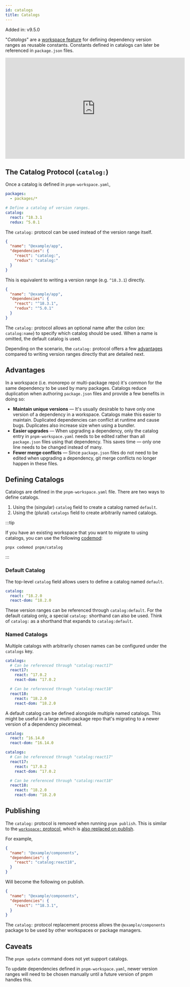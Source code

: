 ```yaml
---
id: catalogs
title: Catalogs
---
```


Added in: v9.5.0

"_Catalogs_" are a [workspace feature](./workspaces.md) for defining dependency version ranges as reusable constants. Constants defined in catalogs can later be referenced in `package.json` files.

<iframe width="560" height="315" src="https://www.youtube-nocookie.com/embed/PuRUk4mV2jc" title="pnpm Catalogs — A New Tool to Manage Dependencies in monorepos" frameborder="0" allow="accelerometer; autoplay; clipboard-write; encrypted-media; gyroscope; picture-in-picture; fullscreen"></iframe>

## The Catalog Protocol (`catalog:`)

Once a catalog is defined in `pnpm-workspace.yaml`,

```yaml title="pnpm-workspace.yaml"
packages:
  - packages/*

# Define a catalog of version ranges.
catalog:
  react: ^18.3.1
  redux: ^5.0.1
```

The `catalog:` protocol can be used instead of the version range itself.

```json title="packages/example-app/package.json"
{
  "name": "@example/app",
  "dependencies": {
    "react": "catalog:",
    "redux": "catalog:"
  }
}
```

This is equivalent to writing a version range (e.g. `^18.3.1`) directly.

```json title="packages/example-app/package.json"
{
  "name": "@example/app",
  "dependencies": {
    "react": "^18.3.1",
    "redux": "^5.0.1"
  }
}
```

The `catalog:` protocol allows an optional name after the colon (ex: `catalog:name`) to specify which catalog should be used. When a name is omitted, the default catalog is used.

Depending on the scenario, the `catalog:` protocol offers a few [advantages](#advantages) compared to writing version ranges directly that are detailed next.

## Advantages

In a workspace (i.e. monorepo or multi-package repo) it's common for the same dependency to be used by many packages. Catalogs reduce duplication when authoring `package.json` files and provide a few benefits in doing so:

- **Maintain unique versions** — It's usually desirable to have only one version of a dependency in a workspace. Catalogs make this easier to maintain. Duplicated dependencies can conflict at runtime and cause bugs. Duplicates also increase size when using a bundler.
- **Easier upgrades** — When upgrading a dependency, only the catalog entry in `pnpm-workspace.yaml` needs to be edited rather than all `package.json` files using that dependency. This saves time — only one line needs to be changed instead of many.
- **Fewer merge conflicts** — Since `package.json` files do not need to be edited when upgrading a dependency, git merge conflicts no longer happen in these files.

## Defining Catalogs

Catalogs are defined in the `pnpm-workspace.yaml` file. There are two ways to define catalogs.

1. Using the (singular) `catalog` field to create a catalog named `default`.
2. Using the (plural) `catalogs` field to create arbitrarily named catalogs.

:::tip

If you have an existing workspace that you want to migrate to using catalogs, you can use the following [codemod](https://go.codemod.com/pnpm-catalog):

```
pnpx codemod pnpm/catalog
```

:::

### Default Catalog

The top-level `catalog` field allows users to define a catalog named `default`.

```yaml title="pnpm-workspace.yaml"
catalog:
  react: ^18.2.0
  react-dom: ^18.2.0
```

These version ranges can be referenced through `catalog:default`. For the default catalog only, a special `catalog:` shorthand can also be used. Think of `catalog:` as a shorthand that expands to `catalog:default`.

### Named Catalogs

Multiple catalogs with arbitrarily chosen names can be configured under the `catalogs` key.

```yaml title="pnpm-workspace.yaml"
catalogs:
  # Can be referenced through "catalog:react17"
  react17:
    react: ^17.0.2
    react-dom: ^17.0.2

  # Can be referenced through "catalog:react18"
  react18:
    react: ^18.2.0
    react-dom: ^18.2.0
```

A default catalog can be defined alongside multiple named catalogs. This might be useful in a large multi-package repo that's migrating to a newer version of a dependency piecemeal.

```yaml title="pnpm-workspace.yaml"
catalog:
  react: ^16.14.0
  react-dom: ^16.14.0

catalogs:
  # Can be referenced through "catalog:react17"
  react17:
    react: ^17.0.2
    react-dom: ^17.0.2

  # Can be referenced through "catalog:react18"
  react18:
    react: ^18.2.0
    react-dom: ^18.2.0
```

## Publishing

The `catalog:` protocol is removed when running `pnpm publish`. This is similar to the [`workspace:` protocol](./workspaces.md#workspace-protocol-workspace), which is [also replaced on publish](./workspaces.md#publishing-workspace-packages).

For example,

```json title="packages/example-components/package.json"
{
  "name": "@example/components",
  "dependencies": {
    "react": "catalog:react18",
  }
}
```

Will become the following on publish.

```json title="packages/example-components/package.json"
{
  "name": "@example/components",
  "dependencies": {
    "react": "^18.3.1",
  }
}
```

The `catalog:` protocol replacement process allows the `@example/components` package to be used by other workspaces or package managers.

## Caveats

The `pnpm update` command does not yet support catalogs.

To update dependencies defined in `pnpm-workspace.yaml`, newer version ranges will need to be chosen manually until a future version of pnpm handles this.
